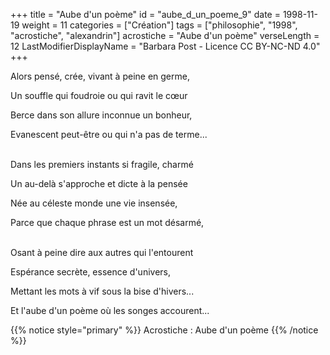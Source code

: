 +++
title = "Aube d'un poème"
id = "aube_d_un_poeme_9"
date = 1998-11-19
weight = 11
categories = ["Création"]
tags = ["philosophie", "1998", "acrostiche", "alexandrin"]
acrostiche = "Aube d'un poème"
verseLength = 12
LastModifierDisplayName = "Barbara Post - Licence CC BY-NC-ND 4.0"
+++

Alors pensé, crée, vivant à peine en germe,

Un souffle qui foudroie ou qui ravit le cœur

Berce dans son allure inconnue un bonheur,

Evanescent peut-être ou qui n'a pas de terme...

 \
Dans les premiers instants si fragile, charmé

Un au-delà s'approche et dicte à la pensée

Née au céleste monde une vie insensée,

Parce que chaque phrase est un mot désarmé,

 \
Osant à peine dire aux autres qui l'entourent

Espérance secrète, essence d'univers,

Mettant les mots à vif sous la bise d'hivers...

Et l'aube d'un poème où les songes accourent...

{{% notice style="primary" %}}
Acrostiche : Aube d'un poème
{{% /notice %}}
